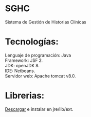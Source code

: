 # SGHC
Sistema de Gestión de Historias Clinicas

# Tecnologías:
Lenguaje de programación: Java </br>
Framework: JSF 2. </br>
JDK: openJDK 8. </br>
IDE: Netbeans. </br>
Servidor web: Apache tomcat v8.0. </br>


# Librerias:
<a href="https://cdrive.page.link/Q6YynhHFkQTrpPEH8">Descargar</a> e instalar en jre/lib/ext. </br>
